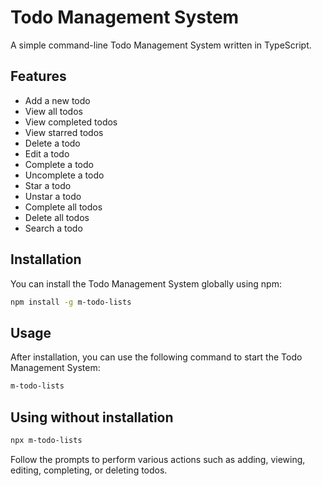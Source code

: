 # Todo Management System

A simple command-line Todo Management System written in TypeScript.

## Features

- Add a new todo
- View all todos
- View completed todos
- View starred todos
- Delete a todo
- Edit a todo
- Complete a todo
- Uncomplete a todo
- Star a todo
- Unstar a todo
- Complete all todos
- Delete all todos
- Search a todo

## Installation

You can install the Todo Management System globally using npm:

```bash
npm install -g m-todo-lists
```

## Usage

After installation, you can use the following command to start the Todo Management System:

```bash
m-todo-lists
```

## Using without installation

```bash
npx m-todo-lists
```

Follow the prompts to perform various actions such as adding, viewing, editing, completing, or deleting todos.
